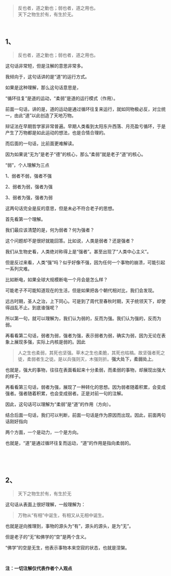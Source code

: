 <blockquote>反也者，道之動也；弱也者，道之用也。<br>天下之物生於有，有生於无。</blockquote><p><br></p><h2>1、</h2><blockquote>反也者，道之動也；弱也者，道之用也。</blockquote><p>这句话非常短，但是注解的意思非常多。</p><p>我倾向于，这句话讲的是“道”的运行方式。</p><p>如果是这种理解，那么这句话意思是，</p><p>“循环往复”是道的运动，“柔弱”是道的运行模式（作用）。</p><p>前面一句话，讲的是，道的运动是通过循环往复来运行，就如同物极必反，对立统一，由此“道”以此创造了天地万物。</p><p>辩证法在早期哲学家非常普遍。早期人类看到太阳东升西落、月亮盈亏循环，于是产生了万物都是如此运动的想法，也是合情合理的。</p><p>而后面的一句话，比前面更难解读。</p><p>因为如果说“无为”是老子“德”的核心，那么“柔弱”就是老子“道”的核心。</p><p>“弱”，个人理解为三点</p><p>1、弱者不弱，强者不强</p><p>2、弱者为弱，强者为强</p><p>3、弱者为强，强者为弱</p><p>这两句话完全是反的意思，但是未必不符合老子的思想。</p><p>首先看第一个理解。</p><p>我们最应该清楚的是，何为弱者？何为强者？</p><p>这个问题却不是很好就能回答。比如说，人类是弱者？还是强者？</p><p>我们从生物史看，人类绝对称得上是“强者”。甚至出现了“人类中心主义”。</p><p>但是反过来看，人类“强”吗？似乎好像不强，因为任何一个事物的崩溃，可能引起一系列灾难。</p><p>比如断电，如果全球大规模断电一个月会是怎么样？</p><p>可能老子不可能知道现在的生活，但是如果把各个朝代相对比，我们会发现。</p><p>远古时期，圣人之治，上下同心。可是到了周代至春秋时期，天子统领天下，却使得战乱不止。到底谁强呢？</p><p>所以第一句，就可以理解为，我们认为弱的，反而为强。我们认为强的，反而为弱。</p><p>再看看第二句话，弱者为弱，强者为强，表示弱者为弱，确实为弱，因为无论在表象上展现多强，实际上内核是弱的。因此</p><blockquote>人之生也柔弱，其死也坚强。草木之生也柔脆，其死也枯槁。故坚强者死之徒，柔弱者生之徒。是以兵强则灭，木强则折。<b>强大处下，柔弱处上</b>。</blockquote><p>也就是，强大的事物，往往在表面看起来十分柔弱，而柔弱的事物，却展现出强大的样子。</p><p>再看看第三句话，弱者为强，展现了一种转化的思想。因为弱者随着积累，会变成强者。强者随着积累，也会变成弱者。正是对前一句的注解。</p><p>因此，这句话可以理解为“柔弱”是“道”的作用（方向）。</p><p>结合后面一句话，我们可以判断，前面一句话是作为原因而出现。因此，前面两句话刚好指向</p><p>两个方面，一个是动力，一个是方向。</p><p>也就是，“道”是通过循环往复而运动，“道”的作用是指向柔弱的。</p><p><br></p><p><br></p><h2>2、</h2><blockquote>天下之物生於有，有生於无</blockquote><p>这句话从表面上很好理解，一般理解为：</p><blockquote>万物从“有相”中诞生，有相又从无相中诞生。</blockquote><p>也就是逆向推理到，事物的源头为“有”，源头的源头，是为“无”。</p><p>但是老子的“无”和佛学的“空”是两个含义。</p><p>“佛学”的空是无生，他表示事物本来空寂的状态，也就是涅槃。</p><p><br></p><p><b>注：一切注解仅代表作者个人观点</b></p><p></p>